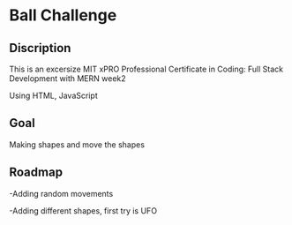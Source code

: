 # Ball Challenge

## Discription

This is an excersize MIT xPRO Professional Certificate in Coding: Full Stack Development with MERN week2 

Using HTML, JavaScript

## Goal

Making shapes and move the shapes

## Roadmap

-Adding random movements

-Adding different shapes, first try is UFO

